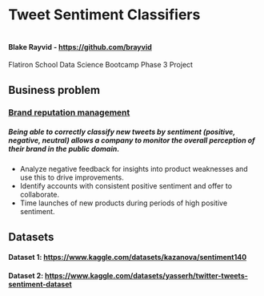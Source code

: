# Tweet Sentiment Classifiers

<a href="https://colab.research.google.com/github/brayvid/tweet-sentiment-classifier/blob/main/tweet_sentiment_classifier.ipynb" rel="Open in Colab"><img src="https://colab.research.google.com/assets/colab-badge.svg" alt="" /></a>
<h4>Blake Rayvid - <a href=https://github.com/brayvid>https://github.com/brayvid</a></h4>
Flatiron School Data Science Bootcamp Phase 3 Project


## Business problem
<h3><u>Brand reputation management</u></h3>
<h5>Being able to correctly classify new tweets by sentiment (positive, negative, neutral) allows a company to monitor the overall perception of their brand in the public domain.</h5>
<ul>
<li>Analyze negative feedback for insights into product weaknesses and use this to drive improvements.
<li>Identify accounts with consistent positive sentiment and offer to collaborate.
<li>Time launches of new products during periods of high positive sentiment.
</ul>

## Datasets
<h4>Dataset 1: <a href="https://www.kaggle.com/datasets/kazanova/sentiment140">https://www.kaggle.com/datasets/kazanova/sentiment140</a></h4>
<h4>Dataset 2: <a href="https://www.kaggle.com/datasets/yasserh/twitter-tweets-sentiment-dataset">https://www.kaggle.com/datasets/yasserh/twitter-tweets-sentiment-dataset</a></h4>
